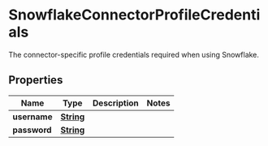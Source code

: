 

# SnowflakeConnectorProfileCredentials

 The connector-specific profile credentials required when using Snowflake. 

## Properties

| Name | Type | Description | Notes |
|------------ | ------------- | ------------- | -------------|
|**username** | [**String**](String.md) |  |  |
|**password** | [**String**](String.md) |  |  |




